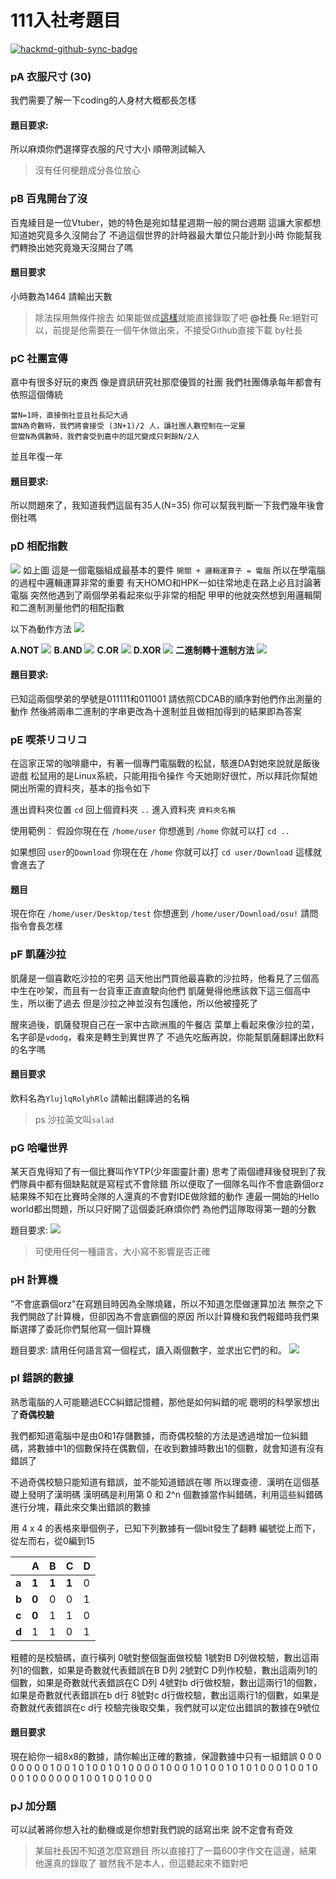 # 111入社考題目

[![hackmd-github-sync-badge](https://hackmd.io/JE7j4aeWTKi3VBl0ThGQGA/badge)](https://hackmd.io/JE7j4aeWTKi3VBl0ThGQGA)

### pA 衣服尺寸 (30)
我們需要了解一下coding的人身材大概都長怎樣
#### 題目要求:
所以麻煩你們選擇穿衣服的尺寸大小
順帶測試輸入
>沒有任何梗題成分各位放心

### pB 百鬼開台了沒
百鬼綾目是一位Vtuber，她的特色是宛如彗星週期一般的開台週期
這讓大家都想知道她究竟多久沒開台了
不過這個世界的計時器最大單位只能計到小時
你能幫我們轉換出她究竟幾天沒開台了嗎
#### 題目要求
小時數為1464
請輸出天數
> 除法採用無條件捨去
> 如果能做成[這樣](https://nakiri.canaria.cc)就能直接錄取了吧 **@社長**
> Re:絕對可以，前提是他需要在一個午休做出來，不接受Github直接下載 by社長

### pC 社團宣傳
嘉中有很多好玩的東西
像是資訊研究社那麼優質的社團
我們社團傳承每年都會有依照這個傳統
```
當N=1時，直接倒社並且社長記大過
當N為奇數時，我們將會接受 (3N+1)/2 人，讓社團人數控制在一定量
但當N為偶數時，我們會受到嘉中的詛咒變成只剩餘N/2人
```
並且年復一年

#### 題目要求:
所以問題來了，我知道我們這屆有35人(N=35)
你可以幫我判斷一下我們幾年後會倒社嗎

### pD 相配指數
![](https://i.imgur.com/5bf2YQ0.png)
如上圖
這是一個電腦組成最基本的要件
```開關 + 邏輯運算子 = 電腦```
所以在學電腦的過程中邏輯運算非常的重要
有天HOMO和HPK一如往常地走在路上必且討論著電腦
突然他遇到了兩個學弟看起來似乎非常的相配
甲甲的他就突然想到用邏輯閘和二進制測量他們的相配指數

以下為動作方法
![](https://i.imgur.com/HIQqWfE.png)

**A.NOT**
![](https://i.imgur.com/Ln0cWlC.png)
**B.AND**
![](https://i.imgur.com/14HK3w5.png)
**C.OR**
![](https://i.imgur.com/zx2Huvv.png)
**D.XOR**
![](https://i.imgur.com/MTVByBZ.png)
**二進制轉十進制方法**
![](https://i.imgur.com/7MaXOgY.png)
#### 題目要求:
已知這兩個學弟的學號是011111和011001
請依照CDCAB的順序對他們作出測量的動作
然後將兩串二進制的字串更改為十進制並且做相加得到的結果即為答案

### pE 喫茶リコリコ
在這家正常的咖啡廳中，有著一個專門電腦戰的松鼠，駭進DA對她來說就是飯後遊戲
松鼠用的是Linux系統，只能用指令操作
今天她剛好很忙，所以拜託你幫她開出所需的資料夾，基本的指令如下

進出資料夾位置 `cd`
回上個資料夾 `..`
進入資料夾 `資料夾名稱`

使用範例：
假設你現在在 `/home/user`
你想進到 `/home`
你就可以打
`cd ..`

如果想回 `user`的`Download`
你現在在 `/home`
你就可以打
`cd user/Download`
這樣就會進去了
#### 題目
現在你在 `/home/user/Desktop/test`
你想進到 `/home/user/Download/osu!`
請問指令會長怎樣

### pF 凱薩沙拉
凱薩是一個喜歡吃沙拉的宅男
這天他出門買他最喜歡的沙拉時，他看見了三個高中生在吵架，而且有一台貨車正直直駛向他們
凱薩覺得他應該救下這三個高中生，所以衝了過去
但是沙拉之神並沒有包護他，所以他被撞死了

醒來過後，凱薩發現自己在一家中古歐洲風的午餐店
菜單上看起來像沙拉的菜，名字卻是`vdodg`，看來是轉生到異世界了
不過先吃飯再說，你能幫凱薩翻譯出飲料的名字嗎
#### 題目要求
飲料名為`YlujlqRolyhRlo`
請輸出翻譯過的名稱
> ps 沙拉英文叫`salad`

### pG 哈囉世界
某天百鬼得知了有一個比賽叫作YTP(少年圖靈計畫)
思考了兩個禮拜後發現到了我們隊員中都有個缺點就是寫程式不會除錯
所以便取了一個隊名叫作不會底霸個orz
結果殊不知在比賽時全隊的人還真的不會對IDE做除錯的動作
連最一開始的Hello world都出問題，所以只好開了這個委託麻煩你們
為他們這隊取得第一題的分數

題目要求:
![](https://i.imgur.com/cBwG820.png)
>可使用任何一種語言，大小寫不影響是否正確

### pH 計算機
"不會底霸個orz"在寫題目時因為全隊燒雞，所以不知道怎麼做運算加法
無奈之下我們開啟了計算機，但卻因為不會底霸個的原因
所以計算機和我們報錯時我們果斷選擇了委託你們幫他寫一個計算機

題目要求:
請用任何語言寫一個程式，讀入兩個數字，並求出它們的和。
![](https://i.imgur.com/AwGWVAh.png)


### pI 錯誤的數據
熟悉電腦的人可能聽過ECC糾錯記憶體，那他是如何糾錯的呢
聰明的科學家想出了**奇偶校驗**

我們都知道電腦中是由0和1存儲數據，而奇偶校驗的方法是透過增加一位糾錯碼，將數據中1的個數保持在偶數個，在收到數據時數出1的個數，就會知道有沒有錯誤了

不過奇偶校驗只能知道有錯誤，並不能知道錯誤在哪
所以理查德．漢明在這個基礎上發明了漢明碼
漢明碼是利用第 0 和 2^n 個數據當作糾錯碼，利用這些糾錯碼進行分塊，藉此來交集出錯誤的數據

用 4 x 4 的表格來舉個例子，已知下列數據有一個bit發生了翻轉
編號從上而下，從左而右，從0編到15

|       | A     | B     | C     | D   |
| ----- |:----- | ----- | ----- |:--- |
| **a** | **1** | **1** | **1** | 0   |
| **b** | **0** | 0     | 0     | 1   |
| **c** | **0** | 1     | 1     | 0   |
| **d** | 1     | 1     | 0     | 1   |

粗體的是校驗碼，直行橫列
0號對整個盤面做校驗
1號對B D列做校驗，數出這兩列1的個數，如果是奇數就代表錯誤在B D列
2號對C D列作校驗，數出這兩列1的個數，如果是奇數就代表錯誤在C D列
4號對b d行做校驗，數出這兩行1的個數，如果是奇數就代表錯誤在b d行
8號對c d行做校驗，數出這兩行1的個數，如果是奇數就代表錯誤在c d行
校驗完後取交集，我們就可以定位出錯誤的數據在9號位

#### 題目要求
現在給你一組8x8的數據，請你輸出正確的數據，保證數據中只有一組錯誤
0 0 0 0 0 0 0 0
1 0 0 1 0 1 0 0
1 0 1 0 0 0 0 1
0 0 0 1 0 1 0 0
1 0 1 0 1 0 0 0
1 0 0 1 0 0 0 1
0 0 0 0 0 0 1 0
0 1 0 0 1 0 0 0

### pJ 加分題
可以試著將你想入社的動機或是你想對我們說的話寫出來
說不定會有奇效
>某屆社長因不知道怎麼寫題目
>所以直接打了一篇600字作文在這邊，結果他還真的錄取了
>雖然我不是本人，但這聽起來不錯對吧



